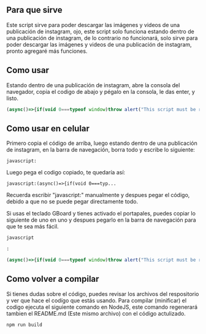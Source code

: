 ## Para que sirve
Este script sirve para poder descargar las imágenes y videos de una publicación de instagram, ojo, este script solo funciona estando dentro de una publicación de instagram, de lo contrario no funcionará, solo sirve para poder descargar las imágenes y videos de una publicación de instagram, pronto agregaré más funciones.

## Como usar
Estando dentro de una publicación de instagram, abre la consola del navegador, copia el codigo de abajo y pégalo en la consola, le das enter, y listo.

```js data-copy
(async()=>{if(void 0===typeof window)throw alert("This script must be run in the browser");const t=new URL(window.location.href);if("https://www.instagram.com"!==t.origin)throw alert("This script must be run on Instagram");const e=t.pathname.split("/");if("p"!==e[1])throw alert("This script must be run on a post");t.pathname=e.slice(0,3).join("/"),t.search="__a=1&__d=dis";const n=await fetch(t);if(!n.ok)throw alert("Failed to fetch post");const i=await n.json();if(!i.items[0])throw alert("Uknow fetch data");const a=i.items[0];let s;switch(a.media_type){case 1:s={type:"image",sources:[a.image_versions2.candidates[0].url]};break;case 2:s={type:"video",sources:[a.video_versions[0].url]};break;case 8:s={type:"image",sources:a.carousel_media.map((t=>t.image_versions2.candidates[0].url))};break;default:throw alert("Uknow post type")}const o=document.createElement("div");o.innerHTML=`<style>.modalIGPF {position: fixed;inset: 0;margin: auto;width: 15rem;height: 21rem;padding: 1rem;background: blue;color: white;border-radius: 5px;box-shadow: 0 0 10px rgba(255, 255, 255, 0.5);overflow: auto;z-index: 99999;}.fcIGPF {display:flex;align-items:center;jutify-content:center;}.imgIGPF {width: 50px;height: 50px;object-fit: cover;border-radius: 5px;}</style><h6 style="margin-bottom:10px;text-align:center;font-style:italic">Aviso: Para quitar este cuadro tienes que recargar la página.</h6><h1 style="margin-bottom:12px;text-align:center;font-size:20px">Resultado</h1><div class="fcIGPF" style="width:100%;flex-direction:column;gap:5px">${s.sources.map((t=>"image"===s.type?`<div class="fcIGPF" style="gap:10px"><div><img src="${t}" class="imgIGPF" /></div><div><a href="${t}" target="_blank">Ver en HD</a></div></div>`:`<div class="fcIGPF" style="gap:10px"><div><video src="${t}" class="imgIGPF"></video></div><div><a href="${t}" target="_blank">Ver en HD</a></div></div>`)).join("")}</div>`,o.classList.add("modalIGPF"),document.body.appendChild(o)})();  
```

## Como usar en celular
Primero copia el código de arriba, luego estando dentro de una publicación de instagram, en la barra de navegación, borra todo y escribe lo siguiente:
```
javascript:
```

Luego pega el codigo copiado, te quedaría así:
```
javascript:(async()=>{if(void 0===typ...
```

Recuerda escribir "javascript:" manualmente y despues pegar el código, debido a que no se puede pegar directamente todo.

Si usas el teclado GBoard y tienes activado el portapales, puedes copiar lo siguiente de uno en uno y despues pegarlo en la barra de navegación para que te sea más fácil.

```txt data-copy
javascript
```
```txt data-copy
:
```
```js data-copy
(async()=>{if(void 0===typeof window)throw alert("This script must be run in the browser");const t=new URL(window.location.href);if("https://www.instagram.com"!==t.origin)throw alert("This script must be run on Instagram");const e=t.pathname.split("/");if("p"!==e[1])throw alert("This script must be run on a post");t.pathname=e.slice(0,3).join("/"),t.search="__a=1&__d=dis";const n=await fetch(t);if(!n.ok)throw alert("Failed to fetch post");const i=await n.json();if(!i.items[0])throw alert("Uknow fetch data");const a=i.items[0];let s;switch(a.media_type){case 1:s={type:"image",sources:[a.image_versions2.candidates[0].url]};break;case 2:s={type:"video",sources:[a.video_versions[0].url]};break;case 8:s={type:"image",sources:a.carousel_media.map((t=>t.image_versions2.candidates[0].url))};break;default:throw alert("Uknow post type")}const o=document.createElement("div");o.innerHTML=`<style>.modalIGPF {position: fixed;inset: 0;margin: auto;width: 15rem;height: 21rem;padding: 1rem;background: blue;color: white;border-radius: 5px;box-shadow: 0 0 10px rgba(255, 255, 255, 0.5);overflow: auto;z-index: 99999;}.fcIGPF {display:flex;align-items:center;jutify-content:center;}.imgIGPF {width: 50px;height: 50px;object-fit: cover;border-radius: 5px;}</style><h6 style="margin-bottom:10px;text-align:center;font-style:italic">Aviso: Para quitar este cuadro tienes que recargar la página.</h6><h1 style="margin-bottom:12px;text-align:center;font-size:20px">Resultado</h1><div class="fcIGPF" style="width:100%;flex-direction:column;gap:5px">${s.sources.map((t=>"image"===s.type?`<div class="fcIGPF" style="gap:10px"><div><img src="${t}" class="imgIGPF" /></div><div><a href="${t}" target="_blank">Ver en HD</a></div></div>`:`<div class="fcIGPF" style="gap:10px"><div><video src="${t}" class="imgIGPF"></video></div><div><a href="${t}" target="_blank">Ver en HD</a></div></div>`)).join("")}</div>`,o.classList.add("modalIGPF"),document.body.appendChild(o)})();
```

## Como volver a compilar
Si tienes dudas sobre el código, puedes revisar los archivos del respositorio y ver que hace el codígo que estás usando. Para compilar (minificar) el codigo ejecuta el siguiente comando en NodeJS, este comando regenerará tambien el README.md (Este mismo archivo) con el código actulizado.

```txt data-copy
npm run build
```